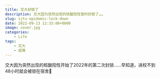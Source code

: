 ```yaml
---
title: 交大封锁了
description: 交大因为突然出现的核酸阳性暂时封锁了……
slug: sjtu-epidemic-lock-down
date: 2022-09-13 12:33:00+0000
image: cover.jpg
categories:
    - Life
tags:
    - 交大
    - 疫情
---
```


交大因为突然出现的核酸阳性开始了2022年的第二次封锁……早知道，进校不到48小时就会被锁在宿舍🥲
